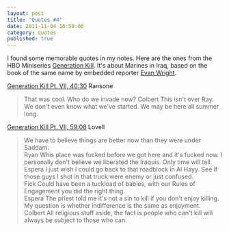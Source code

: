 ```yaml
---
layout: post
title: 'Quotes #4'
date: 2011-11-04 16:50:00
category: quotes
published: true
---
```

I found some memorable quotes in my notes. Here are the ones from the HBO Miniseries [Generation Kill](http://www.imdb.com/title/tt0995832/). It's about Marines in Iraq, based on the book of the same name by embedded reporter [Evan Wright](http://en.wikipedia.org/wiki/Evan_Wright).

[Generation Kill Pt. VII, 40:30](http://www.imdb.com/title/tt1247757/)
Ransone
> That was cool. Who do we invade now?
Colbert
> This isn't over Ray. We don't even know what we've started. We may be here all summer long.

[Generation Kill Pt. VII, 59:08](http://www.imdb.com/title/tt1247757/)
Lovell
> We have to believe things are better now than they were under Saddam.  
Ryan
> Whis place was fucked before we got here and it's fucked now. I personally don't believe we liberated the Iraquis. Only time will tell.  
Espera
> I just wish I could go back to that roadblock in Al Hayy. See if those guys I shot in that truck were enemy or just confused.  
Fick
> Could have been a tuckload of babies, with our Rules of Engagement you did the right thing.  
Espera
> The priest told me it's not a sin to kill if you don't enjoy killing. My question is whether indifference is the same as enjoyment.   
Colbert
> All religious stuff aside, the fact is people who can't kill will always be subject to those who can.
